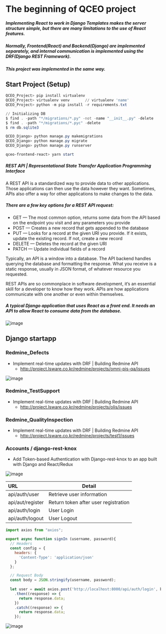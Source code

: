 



# The beginning of QCEO project

##### Implementing React to work in Django Templates makes the server structure simple, but there are many limitations to the use of React features.

##### Normally, Frontend(React) and Backend(Django) are implemented separately, and internal communication is implemented using the DRF(Django REST Framework).

##### This project was implemented in the same way.



## Start Project (Setup)

```powershell
QCEO_Project> pip install virtualenv
QCEO_Project> virtualenv venv		// virtualenv 'name'
QCEO_Project> python -m pip install -r requirements.txt

// Initializing DB
$ find . -path "*/migrations/*.py" -not -name "__init__.py" -delete
$ find . -path "*/migrations/*.pyc" -delete
$ rm db.sqlite3

QCEO_Django> python manage.py makemigrations
QCEO_Django> python manage.py migrate
QCEO_Django> python manage.py runserver

qceo-frontend-react> yarn start
```



##### REST API | Representational State Transfer Application Programming Interface

A REST API is a standardized way to provide data to other applications. Those applications can then use the data however they want. Sometimes, APIs also offer a way for other applications to make changes to the data.



##### There are a few key options for a REST API request:

- GET — The most common option, returns some data from the API based on the endpoint you visit and any parameters you provide
- POST — Creates a new record that gets appended to the database
- PUT — Looks for a record at the given URI you provide. If it exists, update the existing record. If not, create a new record
- DELETE — Deletes the record at the given URI
- PATCH — Update individual fields of a record

Typically, an API is a window into a database. The API backend handles querying the database and formatting the response. What you receive is a static response, usually in JSON format, of whatever resource you requested.

REST APIs are so commonplace in software development, it’s an essential skill for a developer to know how they work. APIs are how applications communicate with one another or even within themselves.



##### A typical Django application that uses React as a front end. It needs an API to allow React to consume data from the database.

![image](https://user-images.githubusercontent.com/41619898/79838633-461d4580-83ee-11ea-9cfe-22f345764bdb.png)



## Django startapp

### Redmine_Defects

- Implement real-time updates with DRF | Building Redmine API
  - http://project.lsware.co.kr/redmine/projects/omni-pis-qa/issues

![image](https://user-images.githubusercontent.com/41619898/78514741-d142ec80-77ed-11ea-87b9-fe2e8140bc95.png)



### Redmine_TestSupport

- Implement real-time updates with DRF | Building Redmine API
  - http://project.lsware.co.kr/redmine/projects/olis/issues



### Redmine_QualityInspection

- Implement real-time updates with DRF | Building Redmine API
  - http://project.lsware.co.kr/redmine/projects/test1/issues



### Accounts / django-rest-knox

- Add Token-based Authentication with Django-rest-knox to an app built with Django and React/Redux

![image](https://user-images.githubusercontent.com/41619898/78620531-3b759300-78bb-11ea-8b02-60212d509d38.png)

| URL              | Detail                               |
| :--------------- | ------------------------------------ |
| api/auth/user    | Retrieve user information            |
| api/aut/register | Return token after user registration |
| api/auth/login   | User Login                           |
| api/auth/logout  | User Logout                          |

```javascript
import axios from "axios";

export async function signIn (username, password){
  // Headers
  const config = {
    headers: {
      'Content-Type': 'application/json'
    }
  };

  // Request Body
  const body = JSON.stringify(username, password);
  
  let user = await axios.post('http://localhost:8000/api/auth/login', body, config)
    .then((response) => {
      return response.data;
    })
    .catch((response) => {
      return response.data;
    });
```

![image](https://user-images.githubusercontent.com/41619898/79927590-339d1d80-847b-11ea-8988-79c35b9ec019.png)





